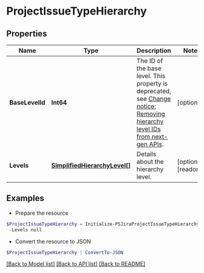 # ProjectIssueTypeHierarchy
## Properties

Name | Type | Description | Notes
------------ | ------------- | ------------- | -------------
**BaseLevelId** | **Int64** | The ID of the base level. This property is deprecated, see [Change notice: Removing hierarchy level IDs from next-gen APIs](https://developer.atlassian.com/cloud/jira/platform/change-notice-removing-hierarchy-level-ids-from-next-gen-apis/). | [optional] 
**Levels** | [**SimplifiedHierarchyLevel[]**](SimplifiedHierarchyLevel.md) | Details about the hierarchy level. | [optional] [readonly] 

## Examples

- Prepare the resource
```powershell
$ProjectIssueTypeHierarchy = Initialize-PSJiraProjectIssueTypeHierarchy  -BaseLevelId null `
 -Levels null
```

- Convert the resource to JSON
```powershell
$ProjectIssueTypeHierarchy | ConvertTo-JSON
```

[[Back to Model list]](../README.md#documentation-for-models) [[Back to API list]](../README.md#documentation-for-api-endpoints) [[Back to README]](../README.md)

